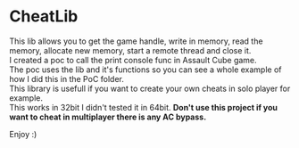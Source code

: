 # CheatLib
This lib allows you to get the game handle, write in memory, read the memory, allocate new memory, start a remote thread and close it. <br>
I created a poc to call the print console func in Assault Cube game. <br>
The poc uses the lib and it's functions so you can see a whole example of how I did this in the PoC folder. <br>
This library is usefull if you want to create your own cheats in solo player for example. <br>
This works in 32bit I didn't tested it in 64bit.
<b>Don't use this project if you want to cheat in multiplayer there is any AC bypass.</b> <br>

Enjoy :)
